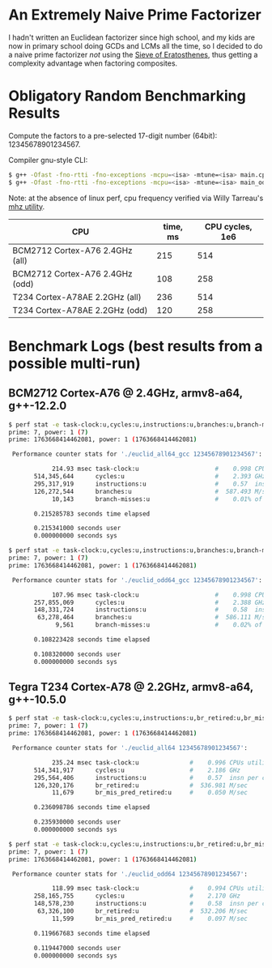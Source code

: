 An Extremely Naive Prime Factorizer
===================================

I hadn't written an Euclidean factorizer since high school, and my kids are now in primary school doing GCDs and LCMs all the time, so I decided to do a naive prime factorizer *not* using the [Sieve of Eratosthenes](https://en.wikipedia.org/wiki/Sieve_of_Eratosthenes), thus getting a complexity advantage when factoring composites.

Obligatory Random Benchmarking Results
======================================

Compute the factors to a pre-selected 17-digit number (64bit): 12345678901234567.

Compiler gnu-style CLI:

```bash
$ g++ -Ofast -fno-rtti -fno-exceptions -mcpu=<isa> -mtune=<isa> main.cpp -o euclid_all64 -DNUM_64BIT=1
$ g++ -Ofast -fno-rtti -fno-exceptions -mcpu=<isa> -mtune=<isa> main_odd.cpp -o euclid_odd64 -DNUM_64BIT=1
```

Note: at the absence of linux perf, cpu frequency verified via Willy Tarreau's [mhz utility](http://git.1wt.eu/web?p=mhz.git).

| CPU                                             | time, ms         | CPU cycles, 1e6  |
| ----------------------------------------------- | ---------------- | ---------------- |
| BCM2712 Cortex-A76 2.4GHz (all)                 | 215              | 514              |
| BCM2712 Cortex-A76 2.4GHz (odd)                 | 108              | 258              |
| T234 Cortex-A78AE 2.2GHz (all)                  | 236              | 514              |
| T234 Cortex-A78AE 2.2GHz (odd)                  | 120              | 258              |

Benchmark Logs (best results from a possible multi-run)
=======================================================

BCM2712 Cortex-A76 @ 2.4GHz, armv8-a64, g++-12.2.0
-----------------------------------------------------------------------------------

```bash
$ perf stat -e task-clock:u,cycles:u,instructions:u,branches:u,branch-misses:u ./euclid_all64_gcc 12345678901234567
prime: 7, power: 1 (7)
prime: 1763668414462081, power: 1 (1763668414462081)

 Performance counter stats for './euclid_all64_gcc 12345678901234567':

            214.93 msec task-clock:u                     #    0.998 CPUs utilized             
       514,345,644      cycles:u                         #    2.393 GHz                       
       295,317,919      instructions:u                   #    0.57  insn per cycle            
       126,272,544      branches:u                       #  587.493 M/sec                     
            10,143      branch-misses:u                  #    0.01% of all branches           

       0.215285783 seconds time elapsed

       0.215341000 seconds user
       0.000000000 seconds sys
```

```bash
$ perf stat -e task-clock:u,cycles:u,instructions:u,branches:u,branch-misses:u ./euclid_odd64_gcc 12345678901234567
prime: 7, power: 1 (7)
prime: 1763668414462081, power: 1 (1763668414462081)

 Performance counter stats for './euclid_odd64_gcc 12345678901234567':

            107.96 msec task-clock:u                     #    0.998 CPUs utilized             
       257,855,069      cycles:u                         #    2.388 GHz                       
       148,331,724      instructions:u                   #    0.58  insn per cycle            
        63,278,464      branches:u                       #  586.111 M/sec                     
             9,561      branch-misses:u                  #    0.02% of all branches           

       0.108223428 seconds time elapsed

       0.108320000 seconds user
       0.000000000 seconds sys
```

Tegra T234 Cortex-A78 @ 2.2GHz, armv8-a64, g++-10.5.0
-----------------------------------------------------------------------------------

```bash
$ perf stat -e task-clock:u,cycles:u,instructions:u,br_retired:u,br_mis_pred_retired:u ./euclid_all64 12345678901234567
prime: 7, power: 1 (7)
prime: 1763668414462081, power: 1 (1763668414462081)

 Performance counter stats for './euclid_all64 12345678901234567':

            235.24 msec task-clock:u              #    0.996 CPUs utilized          
       514,341,917      cycles:u                  #    2.186 GHz                    
       295,564,406      instructions:u            #    0.57  insn per cycle         
       126,320,176      br_retired:u              #  536.981 M/sec                  
            11,679      br_mis_pred_retired:u     #    0.050 M/sec                  

       0.236098786 seconds time elapsed

       0.235930000 seconds user
       0.000000000 seconds sys
```

```bash
$ perf stat -e task-clock:u,cycles:u,instructions:u,br_retired:u,br_mis_pred_retired:u ./euclid_odd64 12345678901234567
prime: 7, power: 1 (7)
prime: 1763668414462081, power: 1 (1763668414462081)

 Performance counter stats for './euclid_odd64 12345678901234567':

            118.99 msec task-clock:u              #    0.994 CPUs utilized          
       258,165,755      cycles:u                  #    2.170 GHz                    
       148,578,230      instructions:u            #    0.58  insn per cycle         
        63,326,100      br_retired:u              #  532.206 M/sec                  
            11,599      br_mis_pred_retired:u     #    0.097 M/sec                  

       0.119667683 seconds time elapsed

       0.119447000 seconds user
       0.000000000 seconds sys
```
